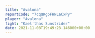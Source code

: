```yaml
---
title: "Avalona"
reportCode: "7cqQKgpFHNLaCxPy"
player: "Avalona"
fight: "Kael'thas Sunstrider"
date: 2021-11-08T19:49:23.146000+00:00
---
```

